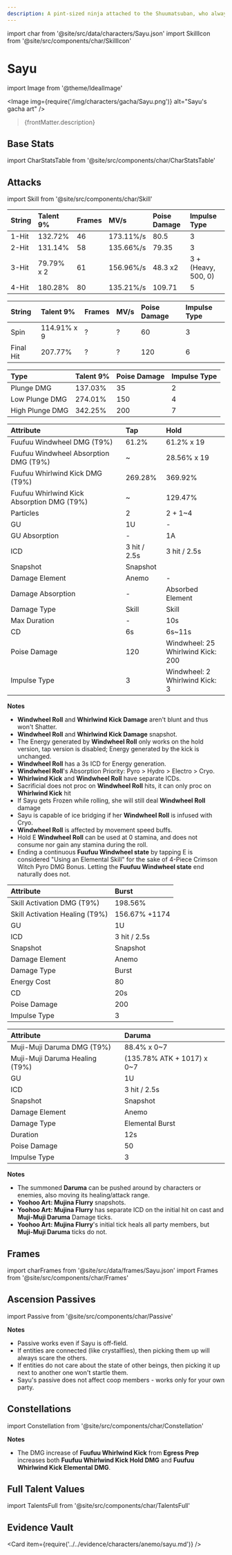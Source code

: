 ```yaml
---
description: A pint-sized ninja attached to the Shuumatsuban, who always seems sleep-deprived.
---
```


import char from '@site/src/data/characters/Sayu.json'
import SkillIcon from '@site/src/components/char/SkillIcon'

# Sayu

import Image from '@theme/IdealImage'

<Image img={require('/img/characters/gacha/Sayu.png')} alt="Sayu's gacha art" />
<blockquote>{frontMatter.description}</blockquote>

## Base Stats

import CharStatsTable from '@site/src/components/char/CharStatsTable'

<CharStatsTable char={char} />

## Attacks

import Skill from '@site/src/components/char/Skill'

<Tabs>
<TabItem value='na' label='Normal Attacks'>
<SkillIcon char={char} skill='na' />
<div class='talent-columns'>
<Skill char={char} skill='na' sectionFilter='Normal Attack' />

| String   | Talent 9%  | Frames   | MV/s      | Poise Damage | Impulse Type          |
| :------- | :--------- | :------- | :-------- | :----------- | :-------------------- |
| 1-Hit    | 132.72%    | 46       | 173.11%/s | 80.5         | 3                     |
| 2-Hit    | 131.14%    | 58       | 135.66%/s | 79.35        | 3                     |
| 3-Hit    | 79.79% x 2 | 61       | 156.96%/s | 48.3 x2      | 3 + \(Heavy, 500, 0\) |
| 4-Hit    | 180.28%    | 80       | 135.21%/s | 109.71       | 5                     |

</div>
<div class='talent-columns'>
<Skill char={char} skill='na' sectionFilter='Charged Attack' />

| String    | Talent 9%   | Frames | MV/s      | Poise Damage | Impulse Type |
| :-------- | :---------- | :----- | :-------- | :----------- | :----------- |
| Spin      | 114.91% x 9 | ?      | ?         | 60           | 3            |
| Final Hit | 207.77%     | ?      | ?         | 120          | 6            |

</div>
<div class='talent-columns'>
<Skill char={char} skill='na' sectionFilter='Plunging Attack' />

| Type            | Talent 9% | Poise Damage | Impulse Type |
| :-------------- | :-------- | :----------- | :----------- |
| Plunge DMG      | 137.03%   | 35           | 2            |
| Low Plunge DMG  | 274.01%   | 150          | 4            |
| High Plunge DMG | 342.25%   | 200          | 7            |

</div>
</TabItem>

<TabItem value='e' label='Skill'>
<SkillIcon char={char} skill='e' />
<div class='talent-columns'>
<Skill char={char} skill='e' />

| Attribute                                    | Tap          | Hold                                    |
| :------------------------------------------- | :----------- | :-------------------------------------- |
| Fuufuu Windwheel DMG \(T9%\)                 | 61.2%        | 61.2% x 19                              |
| Fuufuu Windwheel Absorption DMG \(T9%\)      | ~            | 28.56% x 19                             |
| Fuufuu Whirlwind Kick DMG \(T9%\)            | 269.28%      | 369.92%                                 |
| Fuufuu Whirlwind Kick Absorption DMG \(T9%\) | ~            | 129.47%                                 |
| Particles                                    | 2            | 2 + 1~4                                 |
| GU                                           | 1U           | -                                       |
| GU Absorption                                | -            | 1A                                      |
| ICD                                          | 3 hit / 2.5s | 3 hit / 2.5s                            |
| Snapshot                                     | Snapshot     |                                         |
| Damage Element                               | Anemo        | -                                       |
| Damage Absorption                            | -            | Absorbed Element                        |
| Damage Type                                  | Skill        | Skill                                   |
| Max Duration                                 | -            | 10s                                     |
| CD                                           | 6s           | 6s~11s                                  |
| Poise Damage                                 | 120          | Windwheel: 25 <br/> Whirlwind Kick: 200 |
| Impulse Type                                 | 3            | Windwheel: 2 <br/> Whirlwind Kick: 3    |

</div>

**Notes**

* **Windwheel Roll** and **Whirlwind Kick Damage** aren't blunt and thus won't Shatter.
* **Windwheel Roll** and **Whirlwind Kick Damage** snapshot.
* The Energy generated by **Windwheel Roll** only works on the hold version, tap version is disabled; Energy generated by the kick is unchanged.
* **Windwheel Roll** has a 3s ICD for Energy generation.
* **Windwheel Roll**'s Absorption Priority: Pyro > Hydro > Electro > Cryo.
* **Whirlwind Kick** and **Windwheel Roll** have separate ICDs.
* Sacrificial does not proc on **Windwheel Roll** hits, it can only proc on **Whirlwind Kick** hit
* If Sayu gets Frozen while rolling, she will still deal **Windwheel Roll** damage
* Sayu is capable of ice bridging if her **Windwheel Roll** is infused with Cryo.
* **Windwheel Roll** is affected by movement speed buffs.
* Hold E **Windwheel Roll** can be used at 0 stamina, and does not consume nor gain any stamina during the roll.
* Ending a continuous **Fuufuu Windwheel state** by tapping E is considered "Using an Elemental Skill" for the sake of 4-Piece Crimson Witch Pyro DMG Bonus. Letting the **Fuufuu Windwheel state** end naturally does not.  

</TabItem>

<TabItem value='q' label='Burst'>
<SkillIcon char={char} skill='q' />
<div class='talent-columns'>
<Skill char={char} skill='q'/>

| Attribute                        | Burst         |
| :------------------------------- | :------------ |
| Skill Activation DMG \(T9%\)     | 198.56%       |
| Skill Activation Healing \(T9%\) | 156.67% +1174 |
| GU                               | 1U            |
| ICD                              | 3 hit / 2.5s  |
| Snapshot                         | Snapshot      |
| Damage Element                   | Anemo         |
| Damage Type                      | Burst         |
| Energy Cost                      | 80            |
| CD                               | 20s           |
| Poise Damage                     | 200           |
| Impulse Type                     | 3             |

</div>

| Attribute                        | Daruma                     |
| :------------------------------- | :------------------------- |
| Muji-Muji Daruma DMG \(T9%\)     | 88.4% x 0~7                |
| Muji-Muji Daruma Healing \(T9%\) | (135.78% ATK + 1017) x 0~7 |
| GU                               | 1U                         |
| ICD                              | 3 hit / 2.5s               |
| Snapshot                         | Snapshot                   |
| Damage Element                   | Anemo                      |
| Damage Type                      | Elemental Burst            |
| Duration                         | 12s                        |
| Poise Damage                     | 50                         |
| Impulse Type                     | 3                          |

**Notes**

* The summoned **Daruma** can be pushed around by characters or enemies, also moving its healing/attack range.
* **Yoohoo Art: Mujina Flurry** snapshots.
* **Yoohoo Art: Mujina Flurry** has separate ICD on the initial hit on cast and **Muji-Muji Daruma** Damage ticks.
* **Yoohoo Art: Mujina Flurry**'s initial tick heals all party members, but **Muji-Muji Daruma** ticks do not.

</TabItem>
</Tabs>

## Frames

import charFrames from '@site/src/data/frames/Sayu.json'
import Frames from '@site/src/components/char/Frames'

<Frames data={charFrames} />

## Ascension Passives

import Passive from '@site/src/components/char/Passive'

<Tabs>
<TabItem value='passive' label='Passive'>
<Passive char={char} passive={2} />

**Notes**

* Passive works even if Sayu is off-field.
* If entities are connected (like crystalflies), then picking them up will always scare the others.
* If entities do not care about the state of other beings, then picking it up next to another one won't startle them.
* Sayu's passive does not affect coop members - works only for your own party.

</TabItem>

<TabItem value='a1' label='Ascension 1'>
<Passive char={char} passive={0} />
</TabItem>

<TabItem value="a4" label="Ascension 4">
<Passive char={char} passive={1} />
</TabItem>
</Tabs>

## Constellations

import Constellation from '@site/src/components/char/Constellation'

<Tabs>
<TabItem value='c1' label='C1'>
<Constellation char={char} constellation={1} />
</TabItem>

<TabItem value='c2' label='C2'>
<Constellation char={char} constellation={2} />

**Notes**

* The DMG increase of **Fuufuu Whirlwind Kick** from **Egress Prep** increases both **Fuufuu Whirlwind Kick Hold DMG** and **Fuufuu Whirlwind Kick Elemental DMG**.

</TabItem>

<TabItem value='c3' label='C3'>
<Constellation char={char} constellation={3} />
</TabItem>

<TabItem value='c4' label='C4'>
<Constellation char={char} constellation={4} />
</TabItem>

<TabItem value='c5' label='C5'>
<Constellation char={char} constellation={5} />
</TabItem>

<TabItem value='c6' label='C6'>
<Constellation char={char} constellation={6} />
</TabItem>
</Tabs>

## Full Talent Values

import TalentsFull from '@site/src/components/char/TalentsFull'

<TalentsFull char={char}/>

## Evidence Vault

<Card item={require('../../evidence/characters/anemo/sayu.md')} />
